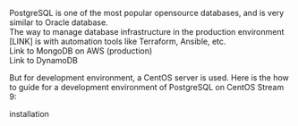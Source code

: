PostgreSQL is one of the most popular opensource databases, and is very similar to Oracle database.\
The way to manage database infrastructure in the production environment [LINK] is with automation tools like Terraform, Ansible, etc.\
Link to MongoDB on AWS (production)\
Link to DynamoDB

But for development environment, a CentOS server is used. Here is the how to guide for a development environment of PostgreSQL on CentOS Stream 9:

installation


